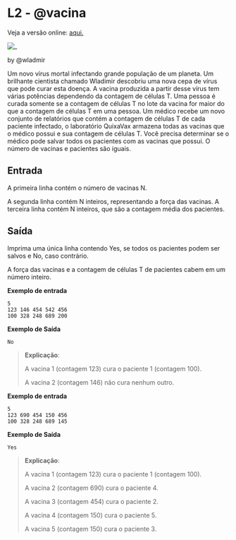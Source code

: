 # L2 - @vacina

Veja a versão online: [aqui.](https://github.com/qxcodefup/arcade/blob/master/base/vacina/Readme.md)

![_](https://raw.githubusercontent.com/qxcodefup/arcade/master/base/vacina/cover.jpg)

by @wladmir

Um novo vírus mortal infectando grande população de um planeta. Um brilhante cientista chamado Wladimir descobriu uma nova cepa de vírus que pode curar esta doença. A vacina produzida a partir desse vírus tem várias potências dependendo da contagem de células T. Uma pessoa é curada somente se a contagem de células T no lote da vacina for maior do que a contagem de células T em uma pessoa. Um médico recebe um novo conjunto de relatórios que contém a contagem de células T de cada paciente infectado, o laboratório QuixaVax armazena todas as vacinas que o médico possui e sua contagem de células T. Você precisa determinar se o médico pode salvar todos os pacientes com as vacinas que possui. O número de vacinas e pacientes são iguais.

## Entrada 

A primeira linha contém o número de vacinas N. 

A segunda linha contém N inteiros, representando a força das vacinas. A terceira linha contém N inteiros, que são a contagem média dos pacientes.

## Saída 

Imprima uma única linha contendo Yes, se todos os pacientes podem ser salvos e No, caso contrário.

A força das vacinas e a contagem de células T de pacientes cabem em um número inteiro.

**Exemplo de entrada**

```
5
123 146 454 542 456
100 328 248 689 200
```

**Exemplo de Saída** 

```
No
```

> **Explicação**:
>
>A vacina 1 (contagem 123) cura o paciente 1 (contagem 100).
>
> A vacina 2 (contagem 146) não cura nenhum outro.

**Exemplo de entrada**

```
5
123 690 454 150 456
100 328 248 689 145
```

**Exemplo de Saída** 

```
Yes
```

> **Explicação**:
>
>A vacina 1 (contagem 123) cura o paciente 1 (contagem 100).
>
> A vacina 2 (contagem 690) cura o paciente 4.
>
> A vacina 3 (contagem 454) cura o paciente 2.
>
> A vacina 4 (contagem 150) cura o paciente 5.
>
> A vacina 5 (contagem 150) cura o paciente 3.










